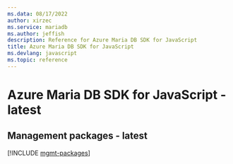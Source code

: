 ```yaml
---
ms.data: 08/17/2022
author: xirzec
ms.service: mariadb
ms.author: jeffish
description: Reference for Azure Maria DB SDK for JavaScript
title: Azure Maria DB SDK for JavaScript
ms.devlang: javascript
ms.topic: reference
---
```

# Azure Maria DB SDK for JavaScript - latest

## Management packages - latest
[!INCLUDE [mgmt-packages](maria-db-mgmt-index.md)]